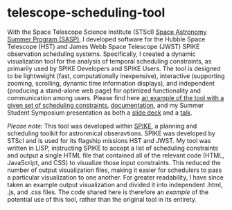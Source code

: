 # telescope-scheduling-tool
With the Space Telescope Science Institute (STScI) [Space Astronomy Summer Program (SASP)](https://www.stsci.edu/opportunities/space-astronomy-summer-program), I developed software for the Hubble Space Telescope (HST) and James Webb Space Telescope (JWST) SPIKE observation scheduling systems. Specifically, I created a dynamic visualization tool for the analysis of temporal scheduling constraints, as primarily used by SPIKE Developers and SPIKE Users. The tool is designed to be lightweight (fast, computationally inexpensive), interactive (supporting zooming, scrolling, dynamic time information displays), and independent (producing a stand-alone web page) for optimized functionality and communication among users. Please find here [an example of the tool with a given set of scheduling constraints](https://raw.githack.com/leahmfulmer/telescope-scheduling-tool/main/code/index.html), [documentation](documentation.pdf), and my Summer Student Symposium presentation as both a [slide deck](symposium-presentation.pptx) and a [talk](https://cloudproject.hosted.panopto.com/Panopto/Pages/Viewer.aspx?id=3ffd29cd-8277-4512-bb1c-a996002cda01&query=leah%20fulmer).

_Please note:_ This tool was developed within [SPIKE](https://www.stsci.edu/scientific-community/software/spike), a planning and scheduling toolkit for astronmical obseravtions. SPIKE was developed by STScI and is used for its flagship missions HST and JWST. My tool was written in LISP, instructing SPIKE to accept a list of scheduling constraints and output a single HTML file that contained all of the relevant code (HTML, JavaScript, and CSS) to visualize those input constraints. This reduced the number of output visualization files, making it easier for schedulers to pass a particular visualization to one another. For greater readability, I have since taken an example output visualization and divided it into independent .html, .js, and .css files. The code shared here is therefore an _example_ of the potential use of this tool, rather than the original tool in its entirety.
